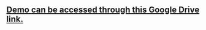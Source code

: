 ## [Demo can be accessed through this Google Drive link.](https://drive.google.com/drive/u/0/folders/1H-0QJBXQKB3ev5zpgtUcMXdWNd8d9J9L)
